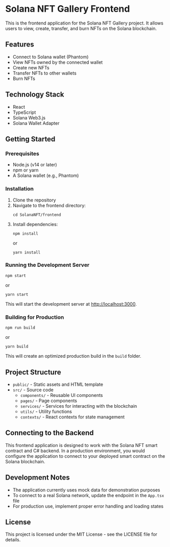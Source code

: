 # Solana NFT Gallery Frontend

This is the frontend application for the Solana NFT Gallery project. It allows users to view, create, transfer, and burn NFTs on the Solana blockchain.

## Features

- Connect to Solana wallet (Phantom)
- View NFTs owned by the connected wallet
- Create new NFTs
- Transfer NFTs to other wallets
- Burn NFTs

## Technology Stack

- React
- TypeScript
- Solana Web3.js
- Solana Wallet Adapter

## Getting Started

### Prerequisites

- Node.js (v14 or later)
- npm or yarn
- A Solana wallet (e.g., Phantom)

### Installation

1. Clone the repository
2. Navigate to the frontend directory:
   ```
   cd SolanaNFT/frontend
   ```
3. Install dependencies:
   ```
   npm install
   ```
   or
   ```
   yarn install
   ```

### Running the Development Server

```
npm start
```
or
```
yarn start
```

This will start the development server at [http://localhost:3000](http://localhost:3000).

### Building for Production

```
npm run build
```
or
```
yarn build
```

This will create an optimized production build in the `build` folder.

## Project Structure

- `public/` - Static assets and HTML template
- `src/` - Source code
  - `components/` - Reusable UI components
  - `pages/` - Page components
  - `services/` - Services for interacting with the blockchain
  - `utils/` - Utility functions
  - `contexts/` - React contexts for state management

## Connecting to the Backend

This frontend application is designed to work with the Solana NFT smart contract and C# backend. In a production environment, you would configure the application to connect to your deployed smart contract on the Solana blockchain.

## Development Notes

- The application currently uses mock data for demonstration purposes
- To connect to a real Solana network, update the endpoint in the `App.tsx` file
- For production use, implement proper error handling and loading states

## License

This project is licensed under the MIT License - see the LICENSE file for details. 